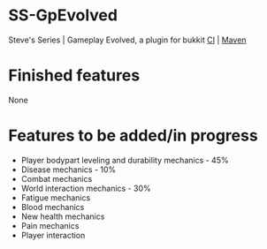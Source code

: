 # SS-GpEvolved
Steve's Series | Gameplay Evolved, a plugin for bukkit
[CI](https://jenkins.stev.gq/job/ss-gpevolved/) | [Maven](https://repo.stev.gq/)

# Finished features
None
# Features to be added/in progress
* Player bodypart leveling and durability mechanics - 45%
* Disease mechanics - 10%
* Combat mechanics
* World interaction mechanics - 30%
* Fatigue mechanics
* Blood mechanics
* New health mechanics
* Pain mechanics
* Player interaction
